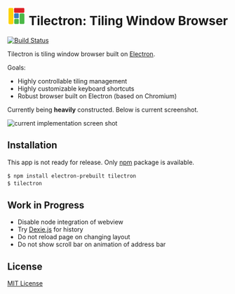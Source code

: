 <img alt="logo" height="42px" src="https://raw.githubusercontent.com/rhysd/Tilectron/master/resources/tilectron.png"/> Tilectron: Tiling Window Browser
================================
[![Build Status](https://travis-ci.org/rhysd/Tilectron.svg)](https://travis-ci.org/rhysd/Tilectron)

Tilectron is tiling window browser built on [Electron](https://github.com/atom/electron).

Goals:
- Highly controllable tiling management
- Highly customizable keyboard shortcuts
- Robust browser built on Electron (based on Chromium)

Currently being **heavily** constructed.  Below is current screenshot.

![current implementation screen shot](https://raw.githubusercontent.com/rhysd/ss/master/Tilectron/current-progress.gif)

## Installation

This app is not ready for release.  Only [npm](https://www.npmjs.com/) package is available.

```bash
$ npm install electron-prebuilt tilectron
$ tilectron
```

## Work in Progress

- Disable node integration of webview
- Try [Dexie.js](http://www.dexie.org/) for history
- Do not reload page on changing layout
- Do not show scroll bar on animation of address bar

## License

[MIT License](LICENSE.txt)

